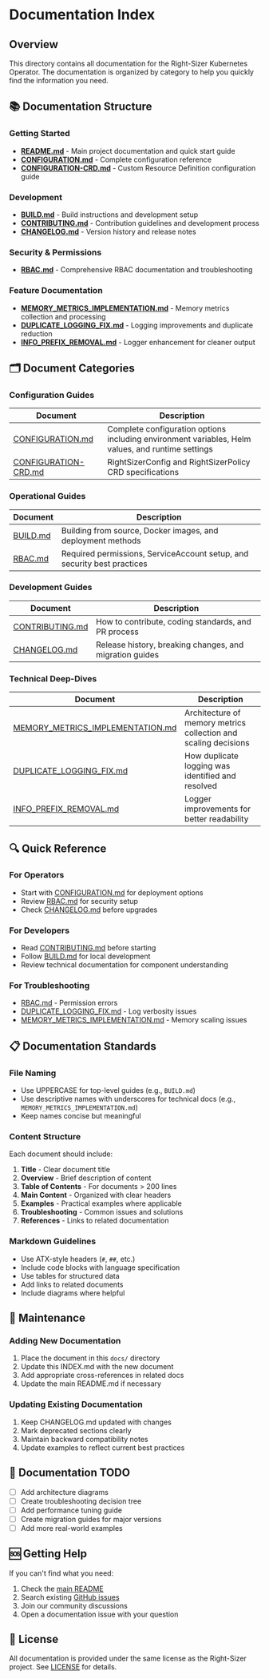 # Documentation Index

## Overview

This directory contains all documentation for the Right-Sizer Kubernetes Operator. The documentation is organized by category to help you quickly find the information you need.

## 📚 Documentation Structure

### Getting Started
- **[README.md](../README.md)** - Main project documentation and quick start guide
- **[CONFIGURATION.md](CONFIGURATION.md)** - Complete configuration reference
- **[CONFIGURATION-CRD.md](CONFIGURATION-CRD.md)** - Custom Resource Definition configuration guide

### Development
- **[BUILD.md](BUILD.md)** - Build instructions and development setup
- **[CONTRIBUTING.md](CONTRIBUTING.md)** - Contribution guidelines and development process
- **[CHANGELOG.md](CHANGELOG.md)** - Version history and release notes

### Security & Permissions
- **[RBAC.md](RBAC.md)** - Comprehensive RBAC documentation and troubleshooting

### Feature Documentation
- **[MEMORY_METRICS_IMPLEMENTATION.md](MEMORY_METRICS_IMPLEMENTATION.md)** - Memory metrics collection and processing
- **[DUPLICATE_LOGGING_FIX.md](DUPLICATE_LOGGING_FIX.md)** - Logging improvements and duplicate reduction
- **[INFO_PREFIX_REMOVAL.md](INFO_PREFIX_REMOVAL.md)** - Logger enhancement for cleaner output

## 🗂️ Document Categories

### Configuration Guides
| Document | Description |
|----------|-------------|
| [CONFIGURATION.md](CONFIGURATION.md) | Complete configuration options including environment variables, Helm values, and runtime settings |
| [CONFIGURATION-CRD.md](CONFIGURATION-CRD.md) | RightSizerConfig and RightSizerPolicy CRD specifications |

### Operational Guides
| Document | Description |
|----------|-------------|
| [BUILD.md](BUILD.md) | Building from source, Docker images, and deployment methods |
| [RBAC.md](RBAC.md) | Required permissions, ServiceAccount setup, and security best practices |

### Development Guides
| Document | Description |
|----------|-------------|
| [CONTRIBUTING.md](CONTRIBUTING.md) | How to contribute, coding standards, and PR process |
| [CHANGELOG.md](CHANGELOG.md) | Release history, breaking changes, and migration guides |

### Technical Deep-Dives
| Document | Description |
|----------|-------------|
| [MEMORY_METRICS_IMPLEMENTATION.md](MEMORY_METRICS_IMPLEMENTATION.md) | Architecture of memory metrics collection and scaling decisions |
| [DUPLICATE_LOGGING_FIX.md](DUPLICATE_LOGGING_FIX.md) | How duplicate logging was identified and resolved |
| [INFO_PREFIX_REMOVAL.md](INFO_PREFIX_REMOVAL.md) | Logger improvements for better readability |

## 🔍 Quick Reference

### For Operators
- Start with [CONFIGURATION.md](CONFIGURATION.md) for deployment options
- Review [RBAC.md](RBAC.md) for security setup
- Check [CHANGELOG.md](CHANGELOG.md) before upgrades

### For Developers
- Read [CONTRIBUTING.md](CONTRIBUTING.md) before starting
- Follow [BUILD.md](BUILD.md) for local development
- Review technical documentation for component understanding

### For Troubleshooting
- [RBAC.md](RBAC.md) - Permission errors
- [DUPLICATE_LOGGING_FIX.md](DUPLICATE_LOGGING_FIX.md) - Log verbosity issues
- [MEMORY_METRICS_IMPLEMENTATION.md](MEMORY_METRICS_IMPLEMENTATION.md) - Memory scaling issues

## 📋 Documentation Standards

### File Naming
- Use UPPERCASE for top-level guides (e.g., `BUILD.md`)
- Use descriptive names with underscores for technical docs (e.g., `MEMORY_METRICS_IMPLEMENTATION.md`)
- Keep names concise but meaningful

### Content Structure
Each document should include:
1. **Title** - Clear document title
2. **Overview** - Brief description of content
3. **Table of Contents** - For documents > 200 lines
4. **Main Content** - Organized with clear headers
5. **Examples** - Practical examples where applicable
6. **Troubleshooting** - Common issues and solutions
7. **References** - Links to related documentation

### Markdown Guidelines
- Use ATX-style headers (`#`, `##`, etc.)
- Include code blocks with language specification
- Use tables for structured data
- Add links to related documents
- Include diagrams where helpful

## 🔄 Maintenance

### Adding New Documentation
1. Place the document in this `docs/` directory
2. Update this INDEX.md with the new document
3. Add appropriate cross-references in related docs
4. Update the main README.md if necessary

### Updating Existing Documentation
1. Keep CHANGELOG.md updated with changes
2. Mark deprecated sections clearly
3. Maintain backward compatibility notes
4. Update examples to reflect current best practices

## 📝 Documentation TODO

- [ ] Add architecture diagrams
- [ ] Create troubleshooting decision tree
- [ ] Add performance tuning guide
- [ ] Create migration guides for major versions
- [ ] Add more real-world examples

## 🆘 Getting Help

If you can't find what you need:
1. Check the [main README](../README.md)
2. Search existing [GitHub issues](https://github.com/your-org/right-sizer/issues)
3. Join our community discussions
4. Open a documentation issue with your question

## 📜 License

All documentation is provided under the same license as the Right-Sizer project. See [LICENSE](../LICENSE) for details.
